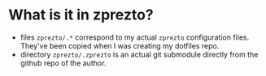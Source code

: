What is it in zprezto?
======================

-   files `zprezto/.*` correspond to my actual `zprezto` configuration
    files. They've been copied when I was creating my dotfiles repo.
-   directory `zprezto/.zprezto` is an actual git submodule directly
    from the github repo of the author.

